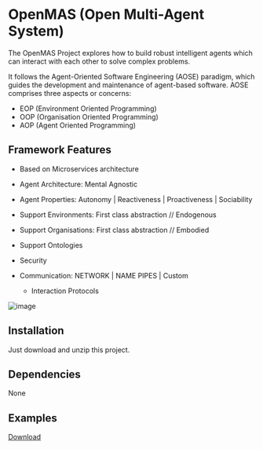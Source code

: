 # OpenMAS (Open Multi-Agent System)

The OpenMAS Project explores how to build robust intelligent agents which can interact with each other to solve complex problems.

It follows the Agent-Oriented Software Engineering (AOSE) paradigm, which guides the development and maintenance of agent-based software. AOSE comprises three aspects or concerns:

* EOP (Environment Oriented Programming)
* OOP (Organisation Oriented Programming)
* AOP (Agent Oriented Programming)

## Framework Features

* Based on Microservices architecture

* Agent Architecture: Mental Agnostic

* Agent Properties: Autonomy | Reactiveness | Proactiveness | Sociability

* Support Environments: First class abstraction // Endogenous

* Support Organisations: First class abstraction // Embodied

* Support Ontologies

* Security

* Communication: NETWORK | NAME PIPES | Custom
    * Interaction Protocols
  
![image](https://user-images.githubusercontent.com/68153713/99147769-b4518e80-26d7-11eb-87f3-49e39884633d.png)

## Installation
Just download and unzip this project.

## Dependencies
None

## Examples
[Download](http://openmas.org/downloads/openmas-examples.tar.gz)
